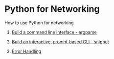 # Python for Networking
How to use Python for networking

1. [Build a command line interface - argparse](https://github.com/SEUNGHO-Y00/PythonforNetworking/blob/main/Argparse.md)

2. [Build an interactive, prompt-based CLI - snippet](https://github.com/SEUNGHO-Y00/PythonforNetworking/blob/main/Snippets.md)

3. [Error Handling](https://github.com/SEUNGHO-Y00/PythonforNetworking/blob/main/ErrorHandling.md)
